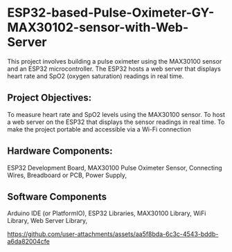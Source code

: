 # ESP32-based-Pulse-Oximeter-GY-MAX30102-sensor-with-Web-Server
This project involves building a pulse oximeter using the MAX30100 sensor and an ESP32 microcontroller. The ESP32 hosts a web server that displays heart rate and SpO2 (oxygen saturation) readings in real time.


## Project Objectives:
To measure heart rate and SpO2 levels using the MAX30100 sensor.
To host a web server on the ESP32 that displays the sensor readings in real time.
To make the project portable and accessible via a Wi-Fi connection


## Hardware Components:


ESP32 Development Board,
MAX30100 Pulse Oximeter Sensor,
Connecting Wires,
Breadboard or PCB,
Power Supply,


## Software Components

Arduino IDE (or PlatformIO),
ESP32 Libraries,
MAX30100 Library,
WiFi Library,
Web Server Library,



https://github.com/user-attachments/assets/aa5f8bda-6c3c-4543-bddb-a6da82004cfe


